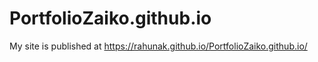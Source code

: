 # PortfolioZaiko.github.io
 My site is published at https://rahunak.github.io/PortfolioZaiko.github.io/
